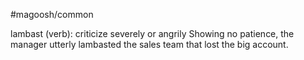 #magoosh/common

lambast (verb): criticize severely or angrily 
Showing no patience, the manager utterly lambasted the sales team that lost the big account. 
